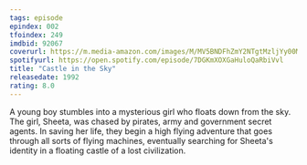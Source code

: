 ```yaml
---
tags: episode
epindex: 002
tfoindex: 249
imdbid: 92067
coverurl: https://m.media-amazon.com/images/M/MV5BNDFhZmY2NTgtMzljYy00MTlhLTgyMjItNTEwZWJkYThhYzkyXkEyXkFqcGdeQXVyNTgyNTA4MjM@._V1_SX202_CR0,0,202,300_.jpg
spotifyurl: https://open.spotify.com/episode/7DGKmXOXGaHuloQaRbiVvl
title: "Castle in the Sky"
releasedate: 1992
rating: 8.0
---
```


A young boy stumbles into a mysterious girl who floats down from the sky. The girl, Sheeta, was chased by pirates, army and government secret agents. In saving her life, they begin a high flying adventure that goes through all sorts of flying machines, eventually searching for Sheeta's identity in a floating castle of a lost civilization.
